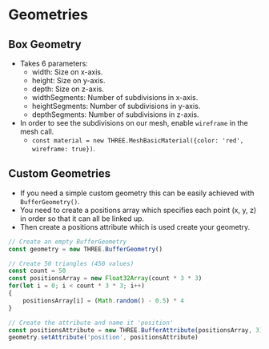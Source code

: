 # Geometries 

## Box Geometry 

- Takes 6 parameters:
  - width: Size on x-axis.
  - height: Size on y-axis. 
  - depth: Size on z-axis. 
  - widthSegments: Number of subdivisions in x-axis.
  - heightSegments: Number of subdivisions in y-axis. 
  - depthSegments: Number of subdivisions in z-axis.
- In order to see the subdivisions on our mesh, enable `wireframe` in the mesh call.
  - `const material = new THREE.MeshBasicMaterial({color: 'red', wireframe: true})`.

## Custom Geometries 

- If you need a simple custom geometry this can be easily achieved with `BufferGeometry()`.
- You need to create a positions array which specifies each point (x, y, z) in order so that it can all be linked up.
- Then create a positions attribute which is used create your geometry.

```js 
// Create an empty BufferGeometry
const geometry = new THREE.BufferGeometry()

// Create 50 triangles (450 values)
const count = 50
const positionsArray = new Float32Array(count * 3 * 3)
for(let i = 0; i < count * 3 * 3; i++)
{
    positionsArray[i] = (Math.random() - 0.5) * 4
}

// Create the attribute and name it 'position'
const positionsAttribute = new THREE.BufferAttribute(positionsArray, 3)
geometry.setAttribute('position', positionsAttribute)
```


